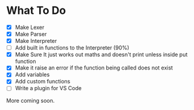 # What To Do

 - [x] Make Lexer
 - [x] Make Parser
 - [x] Make Interpreter
 - [ ] Add built in functions to the Interpreter (90%)
 - [x] Make Sure It just works out maths and doesn't print unless inside put function
 - [x] Make it raise an error if the function being called does not exist
 - [x] Add variables
 - [x] Add custom functions
 - [ ] Write a plugin for VS Code

More coming soon.
